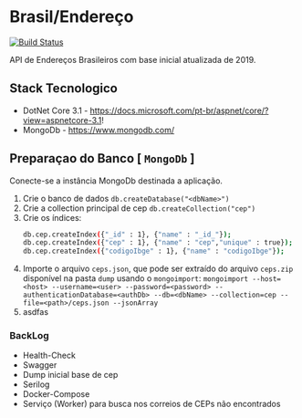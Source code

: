 # Brasil/Endereço

[![Build Status](https://travis-ci.org/joemccann/dillinger.svg?branch=master)](https://travis-ci.org/joemccann/dillinger)

API de Endereços Brasileiros com base inicial atualizada de 2019.

## Stack Tecnologico

* DotNet Core 3.1 - https://docs.microsoft.com/pt-br/aspnet/core/?view=aspnetcore-3.1!
* MongoDb - https://www.mongodb.com/

## Preparaçao do Banco [ `MongoDb` ]

Conecte-se a instância MongoDb destinada a aplicação.

1. Crie o banco de dados
    `db.createDatabase("<dbName>")`
2. Crie a collection principal de cep
    `db.createCollection("cep")`
3. Crie os índices:
    ```sh
    db.cep.createIndex({"_id" : 1}, {"name" : "_id_"});
    db.cep.createIndex({"cep" : 1}, {"name" : "cep","unique" : true});
    db.cep.createIndex({"codigoIbge" : 1}, {"name" : "codigoIbge"});
    ```
4. Importe o arquivo `ceps.json`, que pode ser extraído do arquivo `ceps.zip` disponível na pasta `dump` usando o `mongoimport`:
    `mongoimport --host=<host> --username=<user> --password=<password> --authenticationDatabase=<authDb> --db=<dbName> --collection=cep --file=<path>/ceps.json --jsonArray`
5. asdfas

### BackLog

  - Health-Check
  - Swagger
  - Dump inicial base de cep
  - Serilog
  - Docker-Compose
  - Serviço (Worker) para busca nos correios de CEPs não encontrados